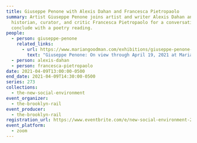 ```yaml
---
title: Giuseppe Penone with Alexis Dahan and Francesca Pietropaolo
summary: Artist Giuseppe Penone joins artist and writer Alexis Dahan and art
  historian, curator, and critic Francesca Pietropaolo for a conversation. We
  conclude with a poetry reading.
people:
  - person: giuseppe-penone
    related_links:
      - url: https://www.mariangoodman.com/exhibitions/giuseppe-penone-new-york-leaves-of-grass/
        text: "Giuseppe Penone: On view through April 19, 2021 at Marian Goodman"
  - person: alexis-dahan
  - person: francesca-pietropaolo
date: 2021-04-09T13:00:00-0500
end_date: 2021-04-09T14:30:00-0500
series: 273
collections:
  - the-new-social-environment
event_organizer:
  - the-brooklyn-rail
event_producer:
  - the-brooklyn-rail
registration_url: https://www.eventbrite.com/e/new-social-environment-273-giuseppe-penone-tickets-149214112427
event_platform:
  - zoom
---
```

